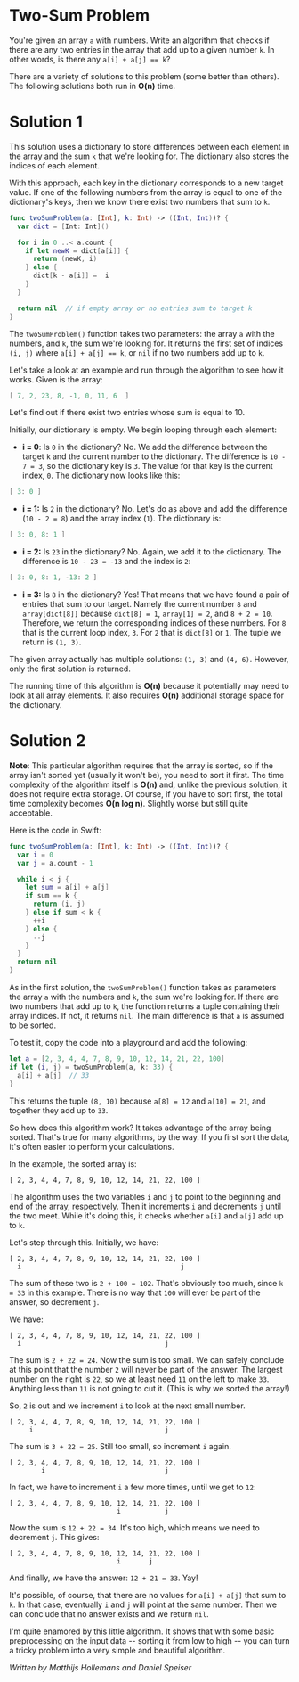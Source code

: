 # Two-Sum Problem

You're given an array `a` with numbers. Write an algorithm that checks if there are any two entries in the array that add up to a given number `k`. In other words, is there any `a[i] + a[j] == k`?

There are a variety of solutions to this problem (some better than others). The following solutions both run in **O(n)** time.

# Solution 1

This solution uses a dictionary to store differences between each element in the array and the sum `k` that we're looking for. The dictionary also stores the indices of each element.

With this approach, each key in the dictionary corresponds to a new target value. If one of the following numbers from the array is equal to one of the dictionary's keys, then we know there exist two numbers that sum to `k`. 

```swift
func twoSumProblem(a: [Int], k: Int) -> ((Int, Int))? {
  var dict = [Int: Int]()

  for i in 0 ..< a.count {
    if let newK = dict[a[i]] {
      return (newK, i)
    } else {
      dict[k - a[i]] =  i
    }
  }

  return nil  // if empty array or no entries sum to target k
}
```

The `twoSumProblem()` function takes two parameters: the array `a` with the numbers, and `k`, the sum we're looking for. It returns the first set of indices `(i, j)` where `a[i] + a[j] == k`, or `nil` if no two numbers add up to `k`.

Let's take a look at an example and run through the algorithm to see how it works. Given is the array:

```swift
[ 7, 2, 23, 8, -1, 0, 11, 6  ]
```

Let's find out if there exist two entries whose sum is equal to 10.

Initially, our dictionary is empty. We begin looping through each element:

- **i = 0**: Is `0` in the dictionary? No. We add the difference between the target `k` and the current number to the dictionary. The difference is `10 - 7 = 3`, so the dictionary key is `3`. The value for that key is the current index, `0`. The dictionary now looks like this:

```swift
[ 3: 0 ]
```

- **i = 1:** Is `2` in the dictionary? No. Let's do as above and add the difference (`10 - 2 = 8`) and the array index (`1`). The dictionary is:

```swift
[ 3: 0, 8: 1 ]
```

- **i = 2:** Is `23` in the dictionary? No. Again, we add it to the dictionary. The difference is `10 - 23 = -13` and the index is `2`:

```swift
[ 3: 0, 8: 1, -13: 2 ]
```

- **i = 3:** Is `8` in the dictionary? Yes! That means that we have found a pair of entries that sum to our target. Namely the current number `8` and `array[dict[8]]` because `dict[8] = 1`, `array[1] = 2`, and `8 + 2 = 10`. Therefore, we return the corresponding indices of these numbers. For `8` that is the current loop index, `3`. For `2` that is `dict[8]` or `1`. The tuple we return is `(1, 3)`.

The given array actually has multiple solutions: `(1, 3)` and `(4, 6)`. However, only the first solution is returned.

The running time of this algorithm is **O(n)** because it potentially may need to look at all array elements. It also requires **O(n)** additional storage space for the dictionary.

# Solution 2

**Note**: This particular algorithm requires that the array is sorted, so if the array isn't sorted yet (usually it won't be), you need to sort it first. The time complexity of the algorithm itself is **O(n)** and, unlike the previous solution, it does not require extra storage. Of course, if you have to sort first, the total time complexity becomes **O(n log n)**. Slightly worse but still quite acceptable.

Here is the code in Swift:

```swift
func twoSumProblem(a: [Int], k: Int) -> ((Int, Int))? {
  var i = 0
  var j = a.count - 1

  while i < j {
    let sum = a[i] + a[j]
    if sum == k {
      return (i, j)
    } else if sum < k {
      ++i
    } else {
      --j
    }
  }
  return nil
}
```

As in the first solution, the `twoSumProblem()` function takes as parameters the array `a` with the numbers and `k`, the sum we're looking for. If there are two numbers that add up to `k`, the function returns a tuple containing their array indices. If not, it returns `nil`. The main difference is that `a` is assumed to be sorted.

To test it, copy the code into a playground and add the following:

```swift
let a = [2, 3, 4, 4, 7, 8, 9, 10, 12, 14, 21, 22, 100]
if let (i, j) = twoSumProblem(a, k: 33) {
  a[i] + a[j]  // 33
}
```

This returns the tuple `(8, 10)` because `a[8] = 12` and `a[10] = 21`, and together they add up to `33`.

So how does this algorithm work? It takes advantage of the array being sorted. That's true for many algorithms, by the way. If you first sort the data, it's often easier to perform your calculations.

In the example, the sorted array is:

	[ 2, 3, 4, 4, 7, 8, 9, 10, 12, 14, 21, 22, 100 ]

The algorithm uses the two variables `i` and `j` to point to the beginning and end of the array, respectively. Then it increments `i` and decrements `j` until the two meet. While it's doing this, it checks whether `a[i]` and `a[j]` add up to `k`.

Let's step through this. Initially, we have:

	[ 2, 3, 4, 4, 7, 8, 9, 10, 12, 14, 21, 22, 100 ]
      i                                        j

The sum of these two is `2 + 100 = 102`. That's obviously too much, since `k = 33` in this example. There is no way that `100` will ever be part of the answer, so decrement `j`.

We have:

	[ 2, 3, 4, 4, 7, 8, 9, 10, 12, 14, 21, 22, 100 ]
      i                                    j

The sum is `2 + 22 = 24`. Now the sum is too small. We can safely conclude at this point that the number `2` will never be part of the answer. The largest number on the right is `22`, so we at least need `11` on the left to make `33`. Anything less than `11` is not going to cut it. (This is why we sorted the array!)

So, `2` is out and we increment `i` to look at the next small number.

	[ 2, 3, 4, 4, 7, 8, 9, 10, 12, 14, 21, 22, 100 ]
         i                                 j

The sum is `3 + 22 = 25`. Still too small, so increment `i` again.

	[ 2, 3, 4, 4, 7, 8, 9, 10, 12, 14, 21, 22, 100 ]
            i                              j

In fact, we have to increment `i` a few more times, until we get to `12`:

	[ 2, 3, 4, 4, 7, 8, 9, 10, 12, 14, 21, 22, 100 ]
                               i           j

Now the sum is `12 + 22 = 34`. It's too high, which means we need to decrement `j`. This gives:

	[ 2, 3, 4, 4, 7, 8, 9, 10, 12, 14, 21, 22, 100 ]
                               i       j

And finally, we have the answer: `12 + 21 = 33`. Yay!

It's possible, of course, that there are no values for `a[i] + a[j]` that sum to `k`. In that case, eventually `i` and `j` will point at the same number. Then we can conclude that no answer exists and we return `nil`.

I'm quite enamored by this little algorithm. It shows that with some basic preprocessing on the input data -- sorting it from low to high -- you can turn a tricky problem into a very simple and beautiful algorithm.

*Written by Matthijs Hollemans and Daniel Speiser*
